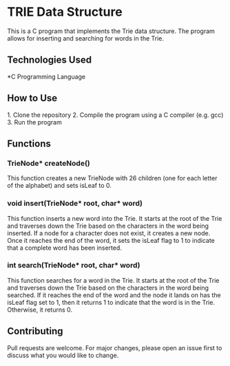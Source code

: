 # TRIE Data Structure
This is a C program that implements the Trie data structure. The program allows for inserting and searching for words in the Trie.

<h2>Technologies Used</h2>
*C Programming Language

<h2>How to Use</h2>
1. Clone the repository
2. Compile the program using a C compiler (e.g. gcc)
3. Run the program

<h2>Functions</h2>

<h3>TrieNode* createNode()</h3>
This function creates a new TrieNode with 26 children (one for each letter of the alphabet) and sets isLeaf to 0.

<h3>void insert(TrieNode* root, char* word)</h3>
This function inserts a new word into the Trie. It starts at the root of the Trie and traverses down the Trie based on the characters in the word being inserted. If a node for a character does not exist, it creates a new node. Once it reaches the end of the word, it sets the isLeaf flag to 1 to indicate that a complete word has been inserted.

<h3>int search(TrieNode* root, char* word)</h3>
This function searches for a word in the Trie. It starts at the root of the Trie and traverses down the Trie based on the characters in the word being searched. If it reaches the end of the word and the node it lands on has the isLeaf flag set to 1, then it returns 1 to indicate that the word is in the Trie. Otherwise, it returns 0.

<h2>Contributing</h2>
Pull requests are welcome. For major changes, please open an issue first to discuss what you would like to change.

